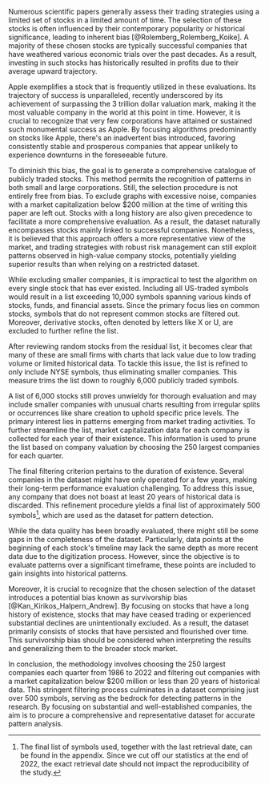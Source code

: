 Numerous scientific papers generally assess their trading strategies using a limited set of stocks in a limited amount of time. The selection of these stocks is often influenced by their contemporary popularity or historical significance, leading to inherent bias [@Rolemberg_Rolemberg_Koike]. A majority of these chosen stocks are typically successful companies that have weathered various economic trials over the past decades. As a result, investing in such stocks has historically resulted in profits due to their average upward trajectory.

Apple exemplifies a stock that is frequently utilized in these evaluations. Its trajectory of success is unparalleled, recently underscored by its achievement of surpassing the 3 trillion dollar valuation mark, making it the most valuable company in the world at this point in time. However, it is crucial to recognize that very few corporations have attained or sustained such monumental success as Apple. By focusing algorithms predominantly on stocks like Apple, there's an inadvertent bias introduced, favoring consistently stable and prosperous companies that appear unlikely to experience downturns in the foreseeable future.

To diminish this bias, the goal is to generate a comprehensive catalogue of publicly traded stocks. This method permits the recognition of patterns in both small and large corporations. Still, the selection procedure is not entirely free from bias. To exclude graphs with excessive noise, companies with a market capitalization below $200 million at the time of writing this paper are left out. Stocks with a long history are also given precedence to facilitate a more comprehensive evaluation. As a result, the dataset naturally encompasses stocks mainly linked to successful companies. Nonetheless, it is believed that this approach offers a more representative view of the market, and trading strategies with robust risk management can still exploit patterns observed in high-value company stocks, potentially yielding superior results than when relying on a restricted dataset.

While excluding smaller companies, it is impractical to test the algorithm on every single stock that has ever existed. Including all US-traded symbols would result in a list exceeding 10,000 symbols spanning various kinds of stocks, funds, and financial assets. Since the primary focus lies on common stocks, symbols that do not represent common stocks are filtered out. Moreover, derivative stocks, often denoted by letters like X or U, are excluded to further refine the list.

After reviewing random stocks from the residual list, it becomes clear that many of these are small firms with charts that lack value due to low trading volume or limited historical data. To tackle this issue, the list is refined to only include NYSE symbols, thus eliminating smaller companies. This measure trims the list down to roughly 6,000 publicly traded symbols.

A list of 6,000 stocks still proves unwieldy for thorough evaluation and may include smaller companies with unusual charts resulting from irregular splits or occurrences like share creation to uphold specific price levels. The primary interest lies in patterns emerging from market trading activities. To further streamline the list, market capitalization data for each company is collected for each year of their existence. This information is used to prune the list based on company valuation by choosing the 250 largest companies for each quarter.

The final filtering criterion pertains to the duration of existence. Several companies in the dataset might have only operated for a few years, making their long-term performance evaluation challenging. To address this issue, any company that does not boast at least 20 years of historical data is discarded. This refinement procedure yields a final list of approximately 500 symbols[^2], which are used as the dataset for pattern detection.

While the data quality has been broadly evaluated, there might still be some gaps in the completeness of the dataset. Particularly, data points at the beginning of each stock's timeline may lack the same depth as more recent data due to the digitization process. However, since the objective is to evaluate patterns over a significant timeframe, these points are included to gain insights into historical patterns.

Moreover, it is crucial to recognize that the chosen selection of the dataset introduces a potential bias known as survivorship bias [@Kan_Kirikos_Halpern_Andrew]. By focusing on stocks that have a long history of existence, stocks that may have ceased trading or experienced substantial declines are unintentionally excluded. As a result, the dataset primarily consists of stocks that have persisted and flourished over time. This survivorship bias should be considered when interpreting the results and generalizing them to the broader stock market.

In conclusion, the methodology involves choosing the 250 largest companies each quarter from 1986 to 2022 and filtering out companies with a market capitalization below $200 million or less than 20 years of historical data. This stringent filtering process culminates in a dataset comprising just over 500 symbols, serving as the bedrock for detecting patterns in the research. By focusing on substantial and well-established companies, the aim is to procure a comprehensive and representative dataset for accurate pattern analysis.

[^2]: The final list of symbols used, together with the last retrieval date, can be found in the appendix. Since we cut off our statistics at the end of 2022, the exact retrieval date should not impact the reproducibility of the study.